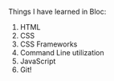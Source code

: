 Things I have learned in Bloc:

1. HTML
2. CSS
3. CSS Frameworks
4. Command Line utilization
5. JavaScript
6. Git!
